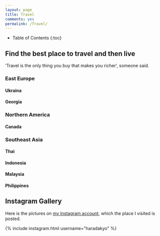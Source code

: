 ```yaml
---
layout: page
title: Travel
comments: yes
permalink: /Travel/
---
```


* Table of Contents
{:toc}

## Find the best place to travel and then live 
‘Travel is the only thing you buy that makes you richer’, someone said.

### East Europe
#### Ukraina
#### Georgia

### Northern America
#### Canada

### Southeast Asia
#### Thai
#### Indonesia
#### Malaysia
#### Philippines

## Instagram Gallery

Here is the pictures on [my Instagram account](https://www.instagram.com/haradakyo/?hl=en), which the place I visited is posted.

{% include instagram.html username="haradakyo" %} 
